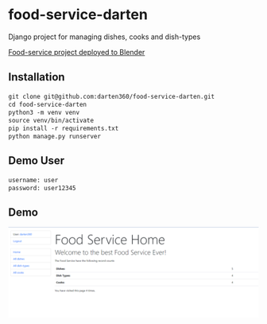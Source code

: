 # food-service-darten

Django project for managing dishes, cooks and dish-types

[Food-service project deployed to Blender](https://food-service-v3dh.onrender.com/)

## Installation

```shell
git clone git@github.com:darten360/food-service-darten.git
cd food-service-darten
python3 -m venv venv
source venv/bin/activate
pip install -r requirements.txt
python manage.py runserver
```

## Demo User
```angular2html
username: user
password: user12345
```
## Demo
![Website interface](demo.png)
